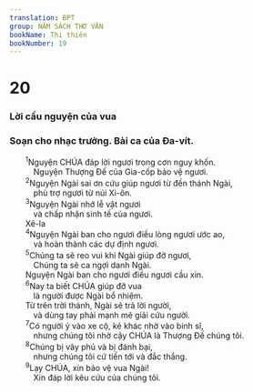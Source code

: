 ```yaml
---
translation: BPT
group: NĂM SÁCH THƠ VĂN
bookName: Thi thiên 
bookNumber: 19
---
```


<div class="title"><h1>20</h1><h3>Lời cầu nguyện của vua</h3><h3>Soạn cho nhạc trưởng. Bài ca của Đa-vít.</h3></div>
<span class="verse thi_20_1">  <sup>1</sup>Nguyện CHÚA đáp lời ngươi trong cơn nguy khốn.<br/>   Nguyện Thượng Đế của Gia-cốp bảo vệ ngươi.<br/></span>
<span class="verse thi_20_2">  <sup>2</sup>Nguyện Ngài sai ơn cứu giúp ngươi từ đền thánh Ngài,<br/>   phù trợ ngươi từ núi Xi-ôn.<br/></span>
<span class="verse thi_20_3">  <sup>3</sup>Nguyện Ngài nhớ lễ vật ngươi<br/>   và chấp nhận sinh tế của ngươi. <br/>  Xê-la<br/></span>
<span class="verse thi_20_4">  <sup>4</sup>Nguyện Ngài ban cho ngươi điều lòng ngươi ước ao,<br/>   và hoàn thành các dự định ngươi.<br/></span>
<span class="verse thi_20_5">  <sup>5</sup>Chúng ta sẽ reo vui khi Ngài giúp đỡ ngươi,<br/>   Chúng ta sẽ ca ngợi danh Ngài.<br/>  Nguyện Ngài ban cho ngươi điều ngươi cầu xin.<br/></span>
<span class="verse thi_20_6">  <sup>6</sup>Nay ta biết CHÚA giúp đỡ vua<br/>   là người được Ngài bổ nhiệm.<br/>  Từ trên trời thánh, Ngài sẽ trả lời người,<br/>   và dùng tay phải mạnh mẽ giải cứu người.<br/></span>
<span class="verse thi_20_7">  <sup>7</sup>Có người ỷ vào xe cộ, kẻ khác nhờ vào binh sĩ,<br/>   nhưng chúng tôi nhờ cậy CHÚA là Thượng Đế chúng tôi.<br/></span>
<span class="verse thi_20_8">  <sup>8</sup>Chúng bị vây phủ và bị đánh bại,<br/>   nhưng chúng tôi cứ tiến tới và đắc thắng.<br/></span>
<span class="verse thi_20_9">  <sup>9</sup>Lạy CHÚA, xin bảo vệ vua Ngài!<br/>   Xin đáp lời kêu cứu của chúng tôi.<br/></span>

